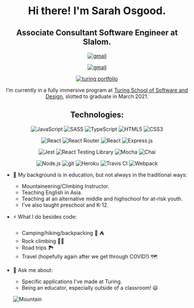 <h1 align="center">Hi there! I'm Sarah Osgood.</h1>

<h2 align="center">Associate Consultant Software Engineer at Slalom.</h2>

<div align="center">
 <a href="https://www.linkedin.com/in/sarahosgood/"><img src="https://img.shields.io/badge/LinkedIn-0077B5?style=for-the-badge&logo=linkedin&logoColor=white" alt="gmail"></a>
 
 <a href="mailto:sosgood.dev@gmail.com"><img src="https://img.shields.io/badge/Gmail-D14836?style=for-the-badge&logo=gmail&logoColor=white" alt="gmail"></a>
 
 <a href="https://alumni.turing.io/alumni/sarah-osgood"><img src="https://img.shields.io/badge/Turing-000?style=for-the-badge&logo=turing&logoColor=black" alt="turing portfolio"></a>
</div>

<p align="center">
 I’m currently in a fully immersive program at <a href="https://frontend.turing.io/">Turing School of Software and Design</a>, slotted to graduate in March 2021.
</p>

<h2 align="center">Technologies:</h2>

<p align="center">
 <img alt="JavaScript" src="https://img.shields.io/badge/JavaScript-F7DF1E?style=for-the-badge&logo=javascript&logoColor=black">
 <img alt="SASS" src="https://img.shields.io/badge/Sass-CC6699?style=for-the-badge&logo=sass&logoColor=white">
 <img alt="TypeScript" src="https://img.shields.io/badge/TypeScript-007ACC?style=for-the-badge&logo=typescript&logoColor=white">
 <img alt="HTML5" src="https://img.shields.io/badge/HTML5-E34F26?style=for-the-badge&logo=html5&logoColor=white">
 <img alt="CSS3" src="https://img.shields.io/badge/CSS3-1572B6?style=for-the-badge&logo=css3&logoColor=white">
</p>

<p align="center">
 <img alt="React" src="https://img.shields.io/badge/React-20232A?style=for-the-badge&logo=react&logoColor=61DAFB">
 <img alt="React Router" src="https://img.shields.io/badge/React_Router-CA4245?style=for-the-badge&logo=react-router&logoColor=white">
 <img alt="React" src="https://img.shields.io/badge/React Hooks-20232A?style=for-the-badge&logo=react&logoColor=61DAFB"> 
 <img alt="Express.js" src="https://img.shields.io/badge/Express.js-404D59?style=for-the-badge">
</p>

<p align="center">
 <img alt="Jest" src="https://img.shields.io/badge/jest%20-%23231123.svg?&style=for-the-badge&logo=jest&logoColor=%23E34F26">
 <img alt="React Testing Library" src="https://img.shields.io/badge/-Testing%20Library-%23E33332?&style=for-the-badge&logo=testing-library&logoColor=white"> 
 <img alt="Mocha" src="https://img.shields.io/badge/-mocha-%238D6748?&style=for-the-badge&logo=mocha&logoColor=white">
 <img alt="Chai" src="https://img.shields.io/badge/chai-A11404?style=for-the-badge&logo=chai&logoColor=white">
</p>

<p align="center">
 <img alt="Node.js" src="https://img.shields.io/badge/Node.js-43853D?style=for-the-badge&logo=node.js&logoColor=white">
 <img alt="git" src="https://img.shields.io/badge/git%20-%23F05033.svg?&style=for-the-badge&logo=git&logoColor=white">
 <img alt="Heroku" src="https://img.shields.io/badge/Heroku-430098?style=for-the-badge&logo=heroku&logoColor=white">
 <img alt="Travis CI" src="https://img.shields.io/badge/Travis CI-3EAAAF?style=for-the-badge&logo=travis-ci&logoColor=white">
 <img alt="Webpack" src="https://img.shields.io/badge/webpack%20-%238DD6F9.svg?&style=for-the-badge&logo=webpack&logoColor=black">
</p>

- 🧳  My background is in education, but not always in the traditional ways:
  - Mountaineering/Climbing Instructor.
  - Teaching English in Asia.
  - Teaching at an alternative middle and highschool for at-risk youth.
  - I've also taught preschool and K-12.
  
- ⚡  What I do besides code:
  - Camping/hiking/backpacking 🥾 ⛺️
  - Rock climbing 🧗‍♀️
  - Road trips 🏞
  - Travel (hopefully again after we get through COVID!) 🗺

 
  
- 💬  Ask me about:
  - Specific applications I've made at Turing.
  - Being an educator, especially outside of a classroom! 😃 
  
  ![Mountain](https://media.giphy.com/media/2csuIJj6TmuKA/giphy.gif)

